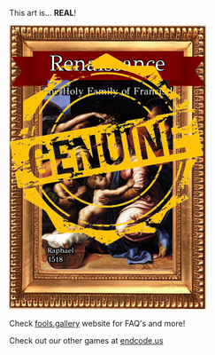 This art is... 
 **REAL**! 
 
 ![alt text](The_Holy_Family_of_Francis_I_Real.png?raw=true "Artwork Card")  
 
 Check [fools.gallery](https://fools.gallery/) website for FAQ's and more! 
 
 Check out our other games at [endcode.us](https://endcode.us/)